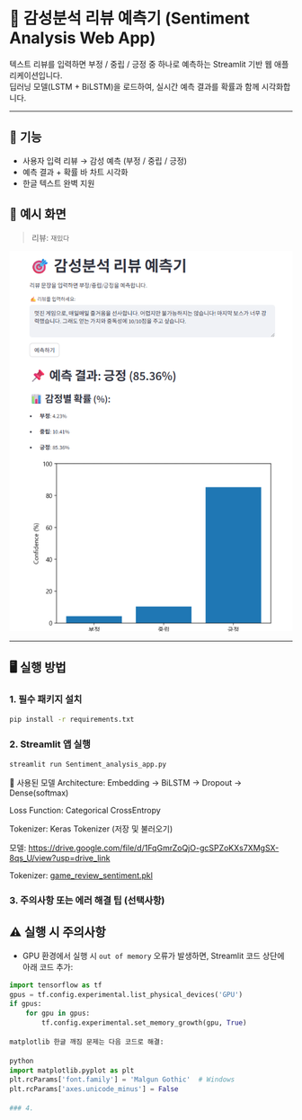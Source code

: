 # 🎯 감성분석 리뷰 예측기 (Sentiment Analysis Web App)

텍스트 리뷰를 입력하면 부정 / 중립 / 긍정 중 하나로 예측하는 Streamlit 기반 웹 애플리케이션입니다.  
딥러닝 모델(LSTM + BiLSTM)을 로드하여, 실시간 예측 결과를 확률과 함께 시각화합니다.

---

## 📌 기능

- 사용자 입력 리뷰 → 감성 예측 (부정 / 중립 / 긍정)
- 예측 결과 + 확률 바 차트 시각화
- 한글 텍스트 완벽 지원

## 📸 예시 화면

> 리뷰: `재밌다`

![예시 화면](assets/sample_ui.png)

---

## 🖥️ 실행 방법

### 1. 필수 패키지 설치
```bash
pip install -r requirements.txt
```

### 2. Streamlit 앱 실행
```bash
streamlit run Sentiment_analysis_app.py
```
🧠 사용된 모델
Architecture: Embedding → BiLSTM → Dropout → Dense(softmax)

Loss Function: Categorical CrossEntropy

Tokenizer: Keras Tokenizer (저장 및 불러오기)

모델: https://drive.google.com/file/d/1FqGmrZoQjO-gcSPZoKXs7XMgSX-8qs_U/view?usp=drive_link

Tokenizer: [game_review_sentiment.pkl](https://drive.google.com/file/d/1u94r_rzMJrRfxQf-42b7RvXGHknVlEYR/view?usp=drive_link)

### 3. 주의사항 또는 에러 해결 팁 (선택사항)

## ⚠️ 실행 시 주의사항

- GPU 환경에서 실행 시 `out of memory` 오류가 발생하면, Streamlit 코드 상단에 아래 코드 추가:
```python
import tensorflow as tf
gpus = tf.config.experimental.list_physical_devices('GPU')
if gpus:
    for gpu in gpus:
        tf.config.experimental.set_memory_growth(gpu, True)

matplotlib 한글 깨짐 문제는 다음 코드로 해결:

python
import matplotlib.pyplot as plt
plt.rcParams['font.family'] = 'Malgun Gothic'  # Windows
plt.rcParams['axes.unicode_minus'] = False

### 4. 

















